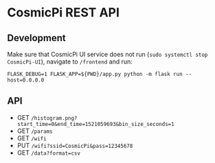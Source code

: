 # CosmicPi REST API

## Development
Make sure that CosmicPi UI service does not run (`sudo systemctl stop CosmicPi-UI`), 
navigate to `/frontend` and run:
```
FLASK_DEBUG=1 FLASK_APP=${PWD}/app.py python -m flask run --host=0.0.0.0
```

## API
- GET `/histogram.png?start_time=0&end_time=1521059693&bin_size_seconds=1`
- GET `/params`
- GET `/wifi`
- PUT `/wifi?ssid=CosmicPi&pass=12345678`
- GET `/data?format=csv`